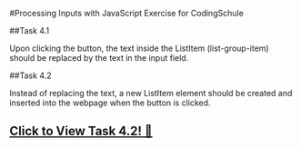 #Processing Inputs with JavaScript
Exercise for CodingSchule

##Task 4.1

Upon clicking the button, the text inside the ListItem (list-group-item) should be replaced by the text in the input field.


##Task 4.2

Instead of replacing the text, a new ListItem element should be created and inserted into the webpage when the button is clicked.

<a href="https://tom-mate-o.github.io/03-04-Eingabe/"><h2>Click to View Task 4.2! 👀</h2></a>